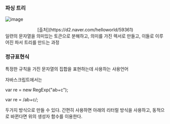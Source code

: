 ### 파싱 트리

![image](https://user-images.githubusercontent.com/40421183/127004103-d23da86f-9239-4c8b-86f2-37892d65afb0.png)

<center>[출처](https://d2.naver.com/helloworld/59361)</center>
일련의 문자열을 의미있는 토큰으로 분해하고, 의미를 가진  렉서로 만들고, 이들로 이루어진 파서 트리를 만드는 과정


### 정규표현식

특정한 규칙을 가진 문자열의 집합을 표현하는데 사용하는 사용언어

자바스크립트에서는 

  var re = new RegExp("ab+c");
  
  var re = /ab+c/;
  
  
두가지 방식으로 만들 수 있다. 간편히 사용하면 아래의 리터럴 방식을 사용하고, 동적으로 바뀐다면 위의 생성자 함수를 이용한다.


